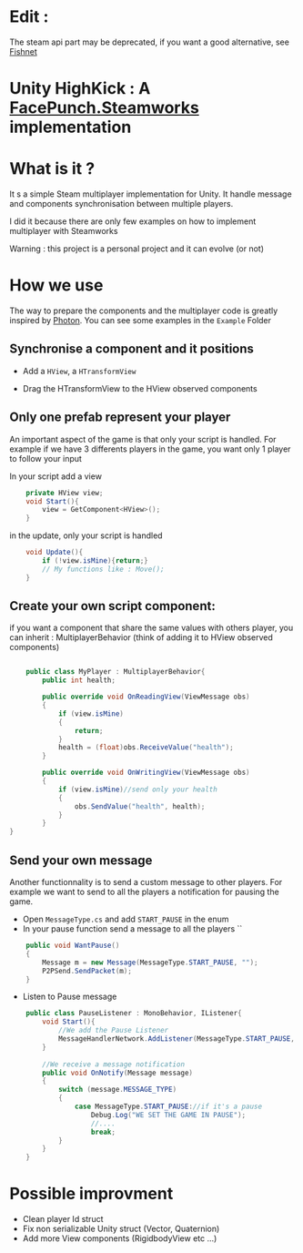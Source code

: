 # Edit : 

The steam api part may be deprecated, if you want a good alternative, see [Fishnet](https://fish-networking.gitbook.io/docs)

# Unity HighKick : A [FacePunch.Steamworks](https://github.com/Facepunch/Facepunch.Steamworks) implementation

# What is it ?

It s a simple Steam multiplayer implementation for Unity. It handle message and components synchronisation between multiple players.

I did it because there are only few examples on how to implement multiplayer with Steamworks

Warning : this project is a personal project and it can evolve (or not)

# How we use

The way to prepare the components and the multiplayer code is greatly inspired by [Photon](https://doc.photonengine.com/en-us/pun/current/demos-and-tutorials/pun-basics-tutorial/player-networking). 
You can see some examples in the ``Example`` Folder

## Synchronise a component and it positions

* Add a ``HView``, a ``HTransformView``

* Drag the HTransformView to the HView observed components

## Only one prefab represent your player

An important aspect of the game is that only your script is handled. For example if we have 3 differents players in the game, you want only 1 player to follow your input

In your script add a   view 
```csharp
    private HView view;
    void Start(){
        view = GetComponent<HView>();
    }
```

in the update, only your script is handled
```csharp
    void Update(){
	    if (!view.isMine){return;}
	    // My functions like : Move();
    }
```

## Create your own script component:

if you want a component that share the same values with others player, you can inherit : MultiplayerBehavior
(think of adding it to HView observed components)

```csharp

	public class MyPlayer : MultiplayerBehavior{
        public int health;

        public override void OnReadingView(ViewMessage obs)
        {
            if (view.isMine)
            {
                return;
            }
            health = (float)obs.ReceiveValue("health");
        }

        public override void OnWritingView(ViewMessage obs)
        {
            if (view.isMine)//send only your health
            {
                obs.SendValue("health", health);
            }
        }
}
```

## Send your own message

Another functionnality is to send a custom message to other players. For example we want to send to all the players a notification for pausing the game.

* Open ``MessageType.cs`` and add ``START_PAUSE`` in the enum
* In your pause function send a message to all the players
``

```csharp
    public void WantPause()
    {
        Message m = new Message(MessageType.START_PAUSE, "");
        P2PSend.SendPacket(m);
    }
```

* Listen to Pause message 
```csharp
	public class PauseListener : MonoBehavior, IListener{
		void Start(){
			//We add the Pause Listener
		    MessageHandlerNetwork.AddListener(MessageType.START_PAUSE, this);
		}
	
        //We receive a message notification
        public void OnNotify(Message message)
        {
            switch (message.MESSAGE_TYPE)
            {
                case MessageType.START_PAUSE://if it's a pause
                    Debug.Log("WE SET THE GAME IN PAUSE");
                    //....
                    break;
            }
        }
	}
```


# Possible improvment

- Clean player Id struct
- Fix non serializable Unity struct (Vector, Quaternion)
- Add more View components (RigidbodyView etc ...)

